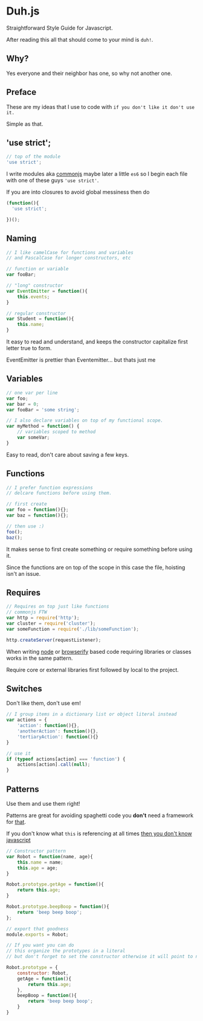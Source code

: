 Duh.js
=====

Straightforward Style Guide for Javascript.

After reading this all that should come to your mind is `duh!`.

Why?
---
Yes everyone and their neighbor has one, so why not another one.

Preface
-------
These are my ideas that I use to code with `if you don't like it don't use it.`

Simple as that.

'use strict';
-------------
```js
// top of the module
'use strict';
```
I write modules aka [commonjs](http://wiki.commonjs.org/wiki/Modules/1.0) maybe later a little `es6`
so I begin each file with one of these guys `'use strict'`.

If you are into closures to avoid global messiness then do
```js
(function(){
  'use strict';  

})();
```

Naming
------
```js
// I like camelCase for functions and variables
// and PascalCase for longer constructors, etc

// function or variable
var fooBar;

// "long" constructor
var EventEmitter = function(){
    this.events;
}

// regular constructor
var Student = function(){
    this.name;
}

```

It easy to read and understand, and keeps the constructor capitalize 
first letter true to form. 

EventEmitter is prettier than Eventemitter... but thats just me

Variables
---------
```js
// one var per line
var foo;
var bar = 0;
var fooBar = 'some string';

// I also declare variables on top of my functional scope.
var myMethod = function() {
    // variables scoped to method
    var someVar;
}

```

Easy to read, don't care about saving a few keys.


Functions
---------
```js
// I prefer function expressions
// delcare functions before using them.

// first create
var foo = function(){};
var baz = function(){};

// then use :)
foo();
baz();
```
It makes sense to first create something or require something before using it.

Since the functions are on top of the scope in this case the file, hoisting isn't an issue.


Requires
--------
```js
// Requires on top just like functions
// commonjs FTW
var http = require('http');
var cluster = require('cluster');
var someFunction = require('./lib/someFunction');

http.createServer(requestListener);

```
When writing [node](http://nodejs.org/) or [browserify](http://browserify.org/) based code requiring libraries or classes 
works in the same pattern. 

Require core or external libraries first followed by local to the project.

Switches
--------
Don't like them, don't use em!
```js
// I group items in a dictionary list or object literal instead
var actions = {
    'action': function(){},
    'anotherAction': function(){},
    'tertiaryAction': function(){}
}

// use it
if (typeof actions[action] === 'function') {
    actions[action].call(null);
}
```

Patterns
--------
Use them and use them right!

Patterns are great for avoiding spaghetti code you **don't** need a framework for [that](http://www.faqs.org/docs/artu/ch01s06.html).

If you don't know what `this` is referencing at all times [then you don't know javascript](http://goo.gl/BAEclg)

```js
// Constructor pattern
var Robot = function(name, age){
    this.name = name;
    this.age = age;
}

Robot.prototype.getAge = function(){
    return this.age;
}

Robot.prototype.beepBoop = function(){
    return 'beep beep boop';  
};

// export that goodness
module.exports = Robot;

// If you want you can do
// this organize the prototypes in a literal
// but don't forget to set the constructor otherwise it will point to native `Object`

Robot.prototype = {
    constructor: Robot,
    getAge = function(){
        return this.age;
    },
    beepBoop = function(){
        return 'beep beep boop';  
    }
}

```
